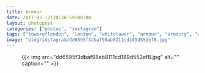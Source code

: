 ```yaml
---
title: Armour
date: 2017-03-12T10:36:59+00:00
layout: photopost
categories: ["photos", "instagram"]
tags: ["toweroflondon", "london", "whitetower", "armour", "armoury", "uk", "codpiece"]
image: "blog/instagram/dd6595f3dbaf98ab8111cd189d552ef8.jpg"
---
```


<figure class="photo photo--square">
  {{< img src="dd6595f3dbaf98ab8111cd189d552ef8.jpg" alt="" caption="" >}}

</figure>


